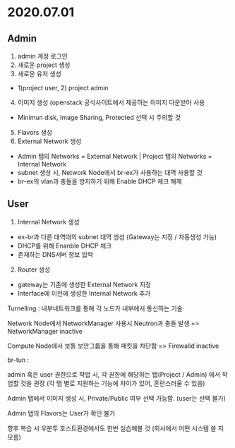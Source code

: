 2020.07.01 
===========

Admin
------
1. admin 계정 로그인
2. 새로운 project 생성
3. 새로운 유저 생성
* 1)project user, 2) project admin 
4. 이미지 생성 (openstack 공식사이트에서 제공하는 이미지 다운받아 사용
* Minimun disk, Image Sharing, Protected 선택 시 주의할 것
5. Flavors 생성 
6. External Network 생성
* Admin 탭의 Networks = External Network | Project 탭의 Networks = Internal Network
* subnet 생성 시, Network Node에서 br-ex가 사용하는 대역 사용할 것
* br-ex의 vlan과 충돌을 방지하기 위해 Enable DHCP 체크 해제

User
------
1. Internal Network 생성
* ex-br과 다른 대역대의 subnet 대역 생성 (Gateway는 지정 / 자동생성 가능)
* DHCP를 위해 Enanble DHCP 체크
* 존재하는 DNS서버 정보 입력

2. Router 생성
* gateway는 기존에 생성한 External Network 지정
* Interface에 이전에 생성한 Internal Network 추가

Turnelling : 내부네트워크를 통해 각 노드가 내부에서 통신하는 기술

Network Node에서 NetworkManager 사용시 Neutron과 충돌 발생 => NetworkManager inactive 

Compute Node에서 보통 보안그룹을 통해 패킷을 차단함 => Firewalld inactive

br-tun :

admin 혹은 user 권한으로 작업 시, 각 권한에 해당하는 탭(Project / Admin) 에서 작업할 것을 권장 (각 탭 별로 지원하는 기능에 차이가 있어, 혼란스러울 수 있음)

Admin 탭에서 이미지 생성 시, Private/Public 여부 선택 가능함. (user는 선택 불가)

Admin 탭의 Flavors는 User가 확인 불가

향후 복습 시 우분투 호스트환경에서도 한번 실습해볼 것 (회사에서 어떤 시스템 쓸 지 모름)
